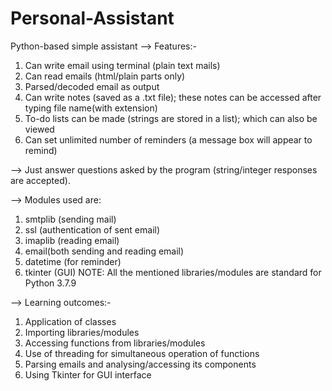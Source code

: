 # Personal-Assistant
Python-based simple assistant
--> Features:-
1) Can write email using terminal (plain text mails)
2) Can read emails (html/plain parts only)
3) Parsed/decoded email as output
4) Can write notes (saved as a .txt file); these notes can be accessed after typing file name(with extension)
5) To-do lists can be made (strings are stored in a list); which can also be viewed
6) Can set unlimited number of reminders (a message box will appear to remind)

--> Just answer questions asked by the program (string/integer responses are accepted).

--> Modules used are:
1) smtplib (sending mail)
2) ssl (authentication of sent email)
3) imaplib (reading email)
4) email(both sending and reading email)
5) datetime (for reminder)
6) tkinter (GUI)
NOTE: All the mentioned libraries/modules are standard for Python 3.7.9

--> Learning outcomes:-
1) Application of classes
2) Importing libraries/modules
3) Accessing functions from libraries/modules
4) Use of threading for simultaneous operation of functions
5) Parsing emails and analysing/accessing its components
6) Using Tkinter for GUI interface
